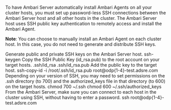 To have Ambari Server automatically install Ambari Agents on all your cluster hosts, you must set up password-less SSH connections between the Ambari Server host and all other hosts in the cluster. The Ambari Server host uses SSH public key authentication to remotely access and install the Ambari Agent.

**Note**: You can choose to manually install an Ambari Agent on each cluster host. In this case, you do not need to generate and distribute SSH keys.

Generate public and private SSH keys on the Ambari Server host.
ssh-keygen
Copy the SSH Public Key (id_rsa.pub) to the root account on your target hosts.
.ssh/id_rsa
.ssh/id_rsa.pub
Add the public key to the target host.
ssh-copy-id -i /root/.ssh/id_rsa.pub root@odp{1-4}-test.adsre.com
Depending on your version of SSH, you may need to set permissions on the .ssh directory (to 700) and the authorized_keys file in that directory (to 600) on the target hosts.
chmod 700 ~/.ssh
chmod 600 ~/.ssh/authorized_keys
From the Ambari Server, make sure you can connect to each host in the cluster using SSH, without having to enter a password.
ssh root@odp{1-4}-test.adsre.com


